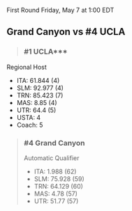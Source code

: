 First Round
Friday, May 7 at 1:00 EDT
## Grand Canyon vs #4 UCLA

> ### #1 UCLA***  
Regional Host  
- ITA: 61.844 (4)  
- SLM: 92.977 (4)  
- TRN: 85.423 (7)  
- MAS: 8.85 (4)  
- UTR: 64.4 (5)  
- USTA: 4  
- Coach: 5  

> ### #4 Grand Canyon  
> Automatic Qualifier  
> - ITA: 1.988 (62)  
> - SLM: 75.928 (59)  
> - TRN: 64.129 (60)  
> - MAS: 4.78 (57)  
> - UTR: 51.77 (57)  